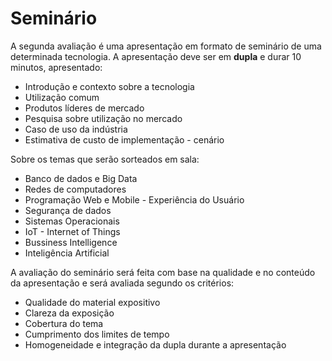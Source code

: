 # Seminário

A segunda avaliação é uma apresentação em formato de seminário de uma determinada tecnologia. A apresentação deve ser em __dupla__ e durar 10 minutos, apresentado:
* Introdução e contexto sobre a tecnologia
* Utilização comum
* Produtos líderes de mercado
* Pesquisa sobre utilização no mercado 
* Caso de uso da indústria
* Estimativa de custo de implementação - cenário

Sobre os temas que serão sorteados em sala:
* Banco de dados e Big Data
* Redes de computadores
* Programação Web e Mobile - Experiência do Usuário
* Segurança de dados
* Sistemas Operacionais
* IoT - Internet of Things
* Bussiness Intelligence
* Inteligência Artificial

A avaliação do seminário será feita com base na qualidade e no conteúdo da apresentação e será avaliada segundo os critérios:
* Qualidade do material expositivo
* Clareza da exposição
* Cobertura do tema
* Cumprimento dos limites de tempo
* Homogeneidade e integração da dupla durante a apresentação
